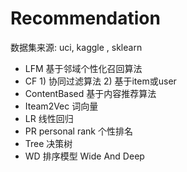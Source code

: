 #  Recommendation 
  数据集来源: uci, kaggle , sklearn
- LFM     基于邻域个性化召回算法
- CF     1) 协同过滤算法   2) 基于item或user
- ContentBased  基于内容推荐算法
- Iteam2Vec     词向量
- LR            线性回归
- PR personal rank   个性排名
- Tree  决策树
- WD    排序模型     Wide And Deep


